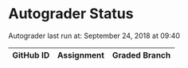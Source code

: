 # Autograder Status
Autograder last run at: September 24, 2018 at 09:40

| GitHub ID | Assignment | Graded Branch |
|-----------|------------|---------------|
